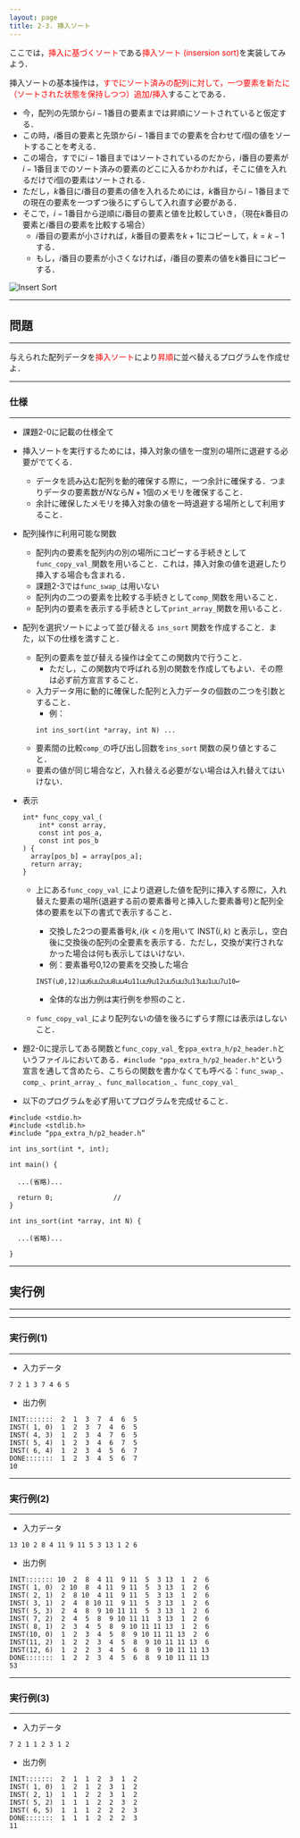 ```yaml
---
layout: page
title: 2-3. 挿入ソート
---
```



ここでは，<font color="red">挿入に基づくソート</font>である<font color="red">挿入ソート (insersion sort)</font>を実装してみよう．

挿入ソートの基本操作は，<font color="red">すでにソート済みの配列に対して，一つ要素を新たに（ソートされた状態を保持しつつ）追加/挿入</font>することである．

- 今，配列の先頭から$i-1$番目の要素までは昇順にソートされていると仮定する．
- この時，$i$番目の要素と先頭から$i-1$番目までの要素を合わせて$i$個の値をソートすることを考える．
- この場合，すでに$i-1$番目まではソートされているのだから，$i$番目の要素が$i-1$番目までのソート済みの要素のどこに入るかわかれば，そこに値を入れるだけで$i$個の要素はソートされる．
- ただし，$k$番目に$i$番目の要素の値を入れるためには，$k$番目から$i-1$番目までの現在の要素を一つずつ後ろにずらして入れ直す必要がある．
- そこで，$i-1$番目から逆順に$i$番目の要素と値を比較していき，（現在$k$番目の要素と$i$番目の要素を比較する場合）
  - $i$番目の要素が小さければ，$k$番目の要素を$k+1$にコピーして，$k=k-1$する．
  - もし，$i$番目の要素が小さくなければ，$i$番目の要素の値を$k$番目にコピーする．

![Insert Sort](https://i.imgur.com/q7CgVLD.png)

---
## 問題
---
与えられた配列データを<font color="red">挿入ソート</font>により<font color="red">昇順</font>に並べ替えるプログラムを作成せよ．

---
### 仕様
---

- 課題2-0に記載の仕様全て

- 挿入ソートを実行するためには，挿入対象の値を一度別の場所に退避する必要がでてくる．
  - データを読み込む配列を動的確保する際に，一つ余計に確保する．つまりデータの要素数が$N$なら$N+1$個のメモリを確保すること．
  - 余計に確保したメモリを挿入対象の値を一時退避する場所として利用すること．

- 配列操作に利用可能な関数
  - 配列内の要素を配列内の別の場所にコピーする手続きとして`func_copy_val_`関数を用いること．これは，挿入対象の値を退避したり挿入する場合も含まれる．
  - 課題2-3では`func_swap_`は用いない
  - 配列内の二つの要素を比較する手続きとして`comp_`関数を用いること．
  - 配列内の要素を表示する手続きとして`print_array_`関数を用いること．
 
- 配列を選択ソートによって並び替える `ins_sort` 関数を作成すること．また，以下の仕様を満すこと．
  - 配列の要素を並び替える操作は全てこの関数内で行うこと．
    - ただし，この関数内で呼ばれる別の関数を作成してもよい．その際は必ず前方宣言すること．
  - 入力データ用に動的に確保した配列と入力データの個数の二つを引数とすること．
    - 例：
    ```
    int ins_sort(int *array, int N) ...
    ```
  - 要素間の比較`comp_`の呼び出し回数を`ins_sort` 関数の戻り値とすること．
  - 要素の値が同じ場合など，入れ替える必要がない場合は入れ替えてはいけない．

- 表示
  ```
  int* func_copy_val_(
      int* const array,
      const int pos_a,
      const int pos_b
  ) {
    array[pos_b] = array[pos_a];
    return array;
  }
  ```
  - 上にある`func_copy_val_`により退避した値を配列に挿入する際に，入れ替えた要素の場所(退避する前の要素番号と挿入した要素番号)と配列全体の要素を以下の書式で表示すること．
    - 交換した2つの要素番号$k,i(k<i)$を用いて INST$(i,k)$ と表示し，空白後に交換後の配列の全要素を表示する．ただし，交換が実行されなかった場合は何も表示してはいけない．
  	- 例：要素番号0,12の要素を交換した場合
    ```
    INST(⊔0,12)⊔⊔6⊔⊔2⊔⊔8⊔⊔4⊔11⊔⊔9⊔12⊔⊔5⊔⊔3⊔13⊔⊔1⊔⊔7⊔10↩︎
    ```
    
    - 全体的な出力例は実行例を参照のこと．
  - `func_copy_val_`により配列ないの値を後ろにずらす際には表示はしないこと．

- 題2-0に提示してある関数と`func_copy_val_`を`ppa_extra_h/p2_header.h`というファイルにおいてある．`#include "ppa_extra_h/p2_header.h"`という宣言を通して含めたら、こちらの関数を書かなくても呼べる：`func_swap_`、`comp_`、`print_array_`、`func_mallocation_`、`func_copy_val_`

- 以下のプログラムを必ず用いてプログラムを完成せること．

```
#include <stdio.h>
#include <stdlib.h>
#include “ppa_extra_h/p2_header.h”

int ins_sort(int *, int);

int main() {

  ...(省略)...

  return 0;               //
}

int ins_sort(int *array, int N) {

  ...(省略)...

}
```



---
## 実行例
---
---
### 実行例(1)
---
- 入力データ
```
7 2 1 3 7 4 6 5
```
- 出力例
```
INIT:::::::  2  1  3  7  4  6  5
INST( 1, 0)  1  2  3  7  4  6  5
INST( 4, 3)  1  2  3  4  7  6  5
INST( 5, 4)  1  2  3  4  6  7  5
INST( 6, 4)  1  2  3  4  5  6  7
DONE:::::::  1  2  3  4  5  6  7
10
```


---
### 実行例(2)
---
- 入力データ
```
13 10 2 8 4 11 9 11 5 3 13 1 2 6
```
- 出力例
```
INIT::::::: 10  2  8  4 11  9 11  5  3 13  1  2  6
INST( 1, 0)  2 10  8  4 11  9 11  5  3 13  1  2  6
INST( 2, 1)  2  8 10  4 11  9 11  5  3 13  1  2  6
INST( 3, 1)  2  4  8 10 11  9 11  5  3 13  1  2  6
INST( 5, 3)  2  4  8  9 10 11 11  5  3 13  1  2  6
INST( 7, 2)  2  4  5  8  9 10 11 11  3 13  1  2  6
INST( 8, 1)  2  3  4  5  8  9 10 11 11 13  1  2  6
INST(10, 0)  1  2  3  4  5  8  9 10 11 11 13  2  6
INST(11, 2)  1  2  2  3  4  5  8  9 10 11 11 13  6
INST(12, 6)  1  2  2  3  4  5  6  8  9 10 11 11 13
DONE:::::::  1  2  2  3  4  5  6  8  9 10 11 11 13
53
```


---
### 実行例(3)
---
- 入力データ
```
7 2 1 1 2 3 1 2
```
- 出力例
```
INIT:::::::  2  1  1  2  3  1  2
INST( 1, 0)  1  2  1  2  3  1  2
INST( 2, 1)  1  1  2  2  3  1  2
INST( 5, 2)  1  1  1  2  2  3  2
INST( 6, 5)  1  1  1  2  2  2  3
DONE:::::::  1  1  1  2  2  2  3
11
```
